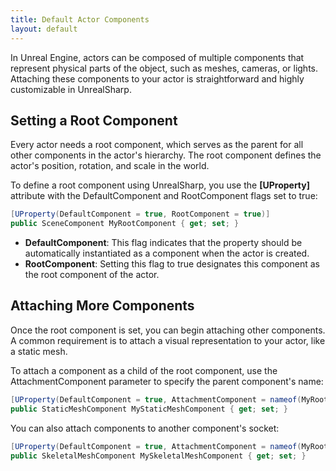 ```yaml
---
title: Default Actor Components
layout: default
---
```


In Unreal Engine, actors can be composed of multiple components that represent physical parts of the object, such as meshes, cameras, or lights. Attaching these components to your actor is straightforward and highly customizable in UnrealSharp.

## Setting a Root Component

Every actor needs a root component, which serves as the parent for all other components in the actor's hierarchy. The root component defines the actor's position, rotation, and scale in the world.

To define a root component using UnrealSharp, you use the **[UProperty]** attribute with the DefaultComponent and RootComponent flags set to true:

```c#
[UProperty(DefaultComponent = true, RootComponent = true)]
public SceneComponent MyRootComponent { get; set; }
```

* **DefaultComponent**: This flag indicates that the property should be automatically instantiated as a component when the actor is created.
* **RootComponent**: Setting this flag to true designates this component as the root component of the actor.

## Attaching More Components

Once the root component is set, you can begin attaching other components. A common requirement is to attach a visual representation to your actor, like a static mesh.

To attach a component as a child of the root component, use the AttachmentComponent parameter to specify the parent component's name:

```c#
[UProperty(DefaultComponent = true, AttachmentComponent = nameof(MyRootComponent))]
public StaticMeshComponent MyStaticMeshComponent { get; set; }
```

You can also attach components to another component's socket:

```c#
[UProperty(DefaultComponent = true, AttachmentComponent = nameof(MyRootComponent), AttachmentSocket = "MySocketName")]
public SkeletalMeshComponent MySkeletalMeshComponent { get; set; }
```

